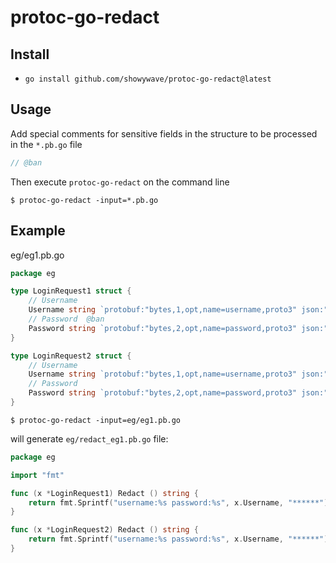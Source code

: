 # protoc-go-redact

## Install
- `go install github.com/showywave/protoc-go-redact@latest`

## Usage
Add special comments for sensitive fields in the structure to be processed in the `*.pb.go` file
```go
// @ban
```
Then execute `protoc-go-redact` on the command line

```console
$ protoc-go-redact -input=*.pb.go
```

## Example
eg/eg1.pb.go
```  go
package eg

type LoginRequest1 struct {
	// Username
	Username string `protobuf:"bytes,1,opt,name=username,proto3" json:"username,omitempty"`
	// Password  @ban
	Password string `protobuf:"bytes,2,opt,name=password,proto3" json:"password,omitempty"`
}

type LoginRequest2 struct {
	// Username
	Username string `protobuf:"bytes,1,opt,name=username,proto3" json:"username,omitempty"`
	// Password
	Password string `protobuf:"bytes,2,opt,name=password,proto3" json:"password,omitempty"` // @ban
}
```

```console
$ protoc-go-redact -input=eg/eg1.pb.go
```

will generate `eg/redact_eg1.pb.go` file:
```go
package eg

import "fmt"

func (x *LoginRequest1) Redact () string {
	return fmt.Sprintf("username:%s password:%s", x.Username, "******")
}

func (x *LoginRequest2) Redact () string {
	return fmt.Sprintf("username:%s password:%s", x.Username, "******")
}
```